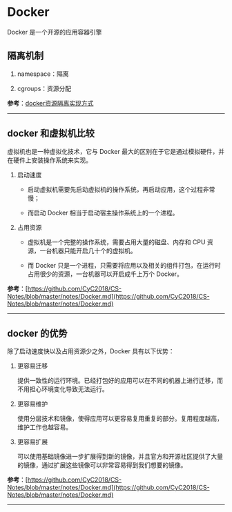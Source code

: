 # Docker

Docker 是一个开源的应用容器引擎

## 隔离机制

1. namespace：隔离

2. cgroups：资源分配

**参考**：[docker资源隔离实现方式](https://www.cnblogs.com/--smile/p/11810027.html)

---

## docker 和虚拟机比较

虚拟机也是一种虚拟化技术，它与 Docker 最大的区别在于它是通过模拟硬件，并在硬件上安装操作系统来实现。

1. 启动速度

    - 启动虚拟机需要先启动虚拟机的操作系统，再启动应用，这个过程非常慢；

    - 而启动 Docker 相当于启动宿主操作系统上的一个进程。

2. 占用资源

    - 虚拟机是一个完整的操作系统，需要占用大量的磁盘、内存和 CPU 资源，一台机器只能开启几十个的虚拟机。

    - 而 Docker 只是一个进程，只需要将应用以及相关的组件打包，在运行时占用很少的资源，一台机器可以开启成千上万个 Docker。

**参考**：[https://github.com/CyC2018/CS-Notes/blob/master/notes/Docker.md](https://github.com/CyC2018/CS-Notes/blob/master/notes/Docker.md)

---

## docker 的优势

除了启动速度快以及占用资源少之外，Docker 具有以下优势：

1. 更容易迁移

    提供一致性的运行环境。已经打包好的应用可以在不同的机器上进行迁移，而不用担心环境变化导致无法运行。

2. 更容易维护

    使用分层技术和镜像，使得应用可以更容易复用重复的部分。复用程度越高，维护工作也越容易。

3. 更容易扩展

    可以使用基础镜像进一步扩展得到新的镜像，并且官方和开源社区提供了大量的镜像，通过扩展这些镜像可以非常容易得到我们想要的镜像。

**参考**：[https://github.com/CyC2018/CS-Notes/blob/master/notes/Docker.md](https://github.com/CyC2018/CS-Notes/blob/master/notes/Docker.md)

---
